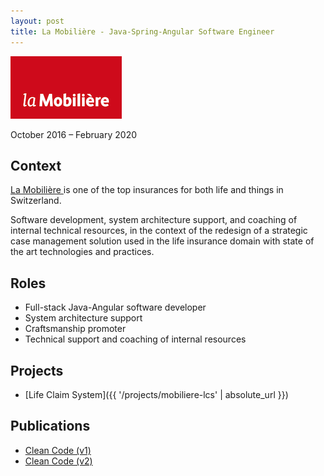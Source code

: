 ```yaml
---
layout: post
title: La Mobilière - Java-Spring-Angular Software Engineer
---
```


![](/public/images/mobi.png)

October 2016 – February 2020

## Context

[La Mobilière ](https://www.linkedin.com/company/die-mobiliar/) is one of the top insurances for both life and things in Switzerland.

Software development, system architecture support, and coaching of internal technical resources, in the context of the redesign of a strategic case management solution used in the life insurance domain with state of the art technologies and practices.

## Roles

* Full-stack Java-Angular software developer
* System architecture support
* Craftsmanship promoter
* Technical support and coaching of internal resources

## Projects

* [Life Claim System]({{ '/projects/mobiliere-lcs' | absolute_url }})

## Publications

* [Clean Code (v1)](https://bit.ly/3z4WcEv)
* [Clean Code (v2)](https://bit.ly/42IvpvB)
